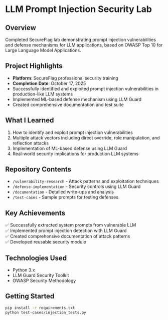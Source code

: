 # LLM Prompt Injection Security Lab

## Overview
Completed SecureFlag lab demonstrating prompt injection vulnerabilities and defense mechanisms for LLM applications, based on OWASP Top 10 for Large Language Model Applications.

## Project Highlights
- **Platform**: SecureFlag professional security training
- **Completion Date**: October 17, 2025
- Successfully identified and exploited prompt injection vulnerabilities in production-like LLM systems
- Implemented ML-based defense mechanism using LLM Guard
- Created comprehensive documentation and test suite

## What I Learned
1. How to identify and exploit prompt injection vulnerabilities
2. Multiple attack vectors including direct override, role manipulation, and reflection attacks
3. Implementation of ML-based defense using LLM Guard
4. Real-world security implications for production LLM systems

## Repository Contents
- `/vulnerability-research` - Attack patterns and exploitation techniques
- `/defense-implementation` - Security controls using LLM Guard
- `/documentation` - Detailed write-ups and analysis
- `/test-cases` - Sample prompts for testing defenses

## Key Achievements
✅ Successfully extracted system prompts from vulnerable LLM  
✅ Implemented prompt injection detection with LLM Guard  
✅ Created comprehensive documentation of attack patterns  
✅ Developed reusable security module

## Technologies Used
- Python 3.x
- LLM Guard Security Toolkit
- OWASP Security Methodology

## Getting Started
```bash
pip install -r requirements.txt
python test-cases/injection_tests.py
```
